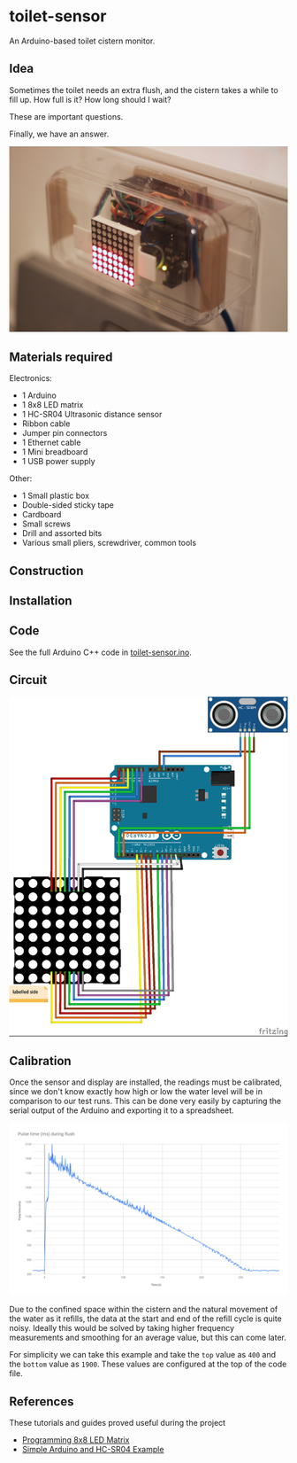 # toilet-sensor
An Arduino-based toilet cistern monitor.

## Idea
Sometimes the toilet needs an extra flush, and the cistern takes a while to fill up. How full is it? How long should I wait? 

These are important questions.

Finally, we have an answer.

![Installed sensor](docs/installed.jpg "Installed sensor")

## Materials required
Electronics:
* 1 Arduino
* 1 8x8 LED matrix
* 1 HC-SR04 Ultrasonic distance sensor
* Ribbon cable
* Jumper pin connectors
* 1 Ethernet cable
* 1 Mini breadboard
* 1 USB power supply

Other:
* 1 Small plastic box
* Double-sided sticky tape
* Cardboard
* Small screws
* Drill and assorted bits
* Various small pliers, screwdriver, common tools

## Construction

## Installation

## Code
See the full Arduino C++ code in [toilet-sensor.ino](toilet-sensor.ino). 

## Circuit
![Circuit diagram](docs/wiring.jpg "Circuit diagram")

## Calibration
Once the sensor and display are installed, the readings must be calibrated, since we don't know exactly how high or low the water level will be in comparison to our test runs. This can be done very easily by capturing the serial output of the Arduino and exporting it to a spreadsheet.

![Flush graph](docs/flush-graph.png "Flush graph")

Due to the confined space within the cistern and the natural movement of the water as it refills, the data at the start and end of the refill cycle is quite noisy. Ideally this would be solved by taking higher frequency measurements and smoothing for an average value, but this can come later.

For simplicity we can take this example and take the `top` value as `400` and the `bottom` value as `1900`. These values are configured at the top of the code file.

## References
These tutorials and guides proved useful during the project

* [Programming 8x8 LED Matrix](https://create.arduino.cc/projecthub/SAnwandter1/programming-8x8-led-matrix-23475a)
* [Simple Arduino and HC-SR04 Example](https://www.instructables.com/id/Simple-Arduino-and-HC-SR04-Example/)
